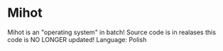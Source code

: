 # Mihot
Mihot is an "operating system" in batch!
Source code is in realases this code is NO LONGER updated!
Language: Polish
